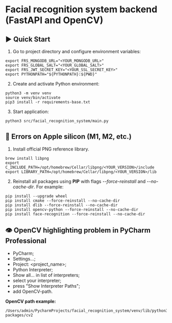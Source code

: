 # Facial recognition system backend (FastAPI and OpenCV)

## ▶️ Quick Start

1. Go to project directory and configure environment variables:
```shell
export FRS_MONGODB_URL="<YOUR_MONGODB_URL>"
export FRS_GLOBAL_SALT="<YOUR_GLOBAL_SALT>"
export FRS_JWT_SECRET_KEY="<YOUR_SSL_SECRET_KEY>"
export PYTHONPATH="${PYTHONPATH}:${PWD}"
```

2. Create and activate Python environment:
```shell
python3 -m venv venv
source venv/bin/activate
pip3 install -r requirements-base.txt
```

3. Start application:
```shell
python3 src/facial_recognition_system/main.py
```

## 🍎 Errors on Apple silicon (M1, M2, etc.)

1. Install official PNG reference library.
```shell
brew install libpng
export C_INCLUDE_PATH=/opt/homebrew/Cellar/libpng/<YOUR_VERSION>/include
export LIBRARY_PATH=/opt/homebrew/Cellar/libpng/<YOUR_VERSION>/lib
```

2. Reinstall all packages using **PIP** with flags *--force-reinstall* and *--no-cache-dir*. For example:
```shell
pip install --upgrade wheel
pip install cmake --force-reinstall --no-cache-dir
pip install dlib --force-reinstall --no-cache-dir
pip install opencv-python --force-reinstall --no-cache-dir
pip install face-recognition --force-reinstall --no-cache-dir
```

## 👁️ OpenCV highlighting problem in PyCharm Professional

* PyCharm;
* Settings...;
* Project: <project_name>;
* Python Interpreter;
* Show all... in list of interpreters;
* select your interpreter;
* press "Show Interpreter Paths";
* add OpenCV-path.

**OpenCV path example:**
```
/Users/admin/PycharmProjects/facial_recognition_system/venv/lib/python3.10/site-packages/cv2
```



